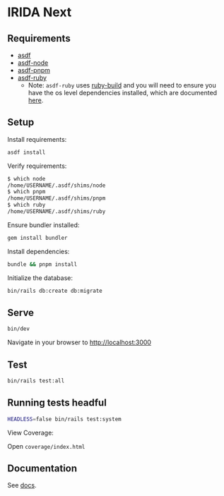 # IRIDA Next

## Requirements

* [asdf](https://asdf-vm.com)
* [asdf-node](https://github.com/asdf-vm/asdf-nodejs)
* [asdf-pnpm](https://github.com/jonathanmorley/asdf-pnpm)
* [asdf-ruby](https://github.com/asdf-vm/asdf-ruby)
  * Note: `asdf-ruby` uses [ruby-build](https://github.com/rbenv/ruby-build) and you will need to ensure you have the os level dependencies installed, which are documented [here](https://github.com/rbenv/ruby-build/wiki#suggested-build-environment).

## Setup

Install requirements:

```bash
asdf install
```

Verify requirements:

```bash
$ which node
/home/USERNAME/.asdf/shims/node
$ which pnpm
/home/USERNAME/.asdf/shims/pnpm
$ which ruby
/home/USERNAME/.asdf/shims/ruby
```

Ensure bundler installed:

```bash
gem install bundler
```

Install dependencies:

```bash
bundle && pnpm install
```

Initialize the database:
```bash
bin/rails db:create db:migrate
```

## Serve

```bash
bin/dev
```

Navigate in your browser to [http://localhost:3000](http://localhost:3000)

## Test

```bash
bin/rails test:all
```

## Running tests headful

```bash
HEADLESS=false bin/rails test:system
```

View Coverage:

Open `coverage/index.html`

## Documentation

See [docs](/docs/README.md).
